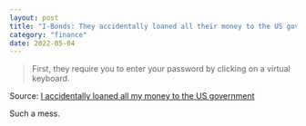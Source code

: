 ```yaml
---
layout: post
title: "I-Bonds: They accidentally loaned all their money to the US government"
category: "finance"
date: 2022-05-04
---
```


> First, they require you to enter your password by clicking on a virtual keyboard.

Source: [I accidentally loaned all my money to the US government](https://beanlog.vercel.app/ibonds)

Such a mess.
